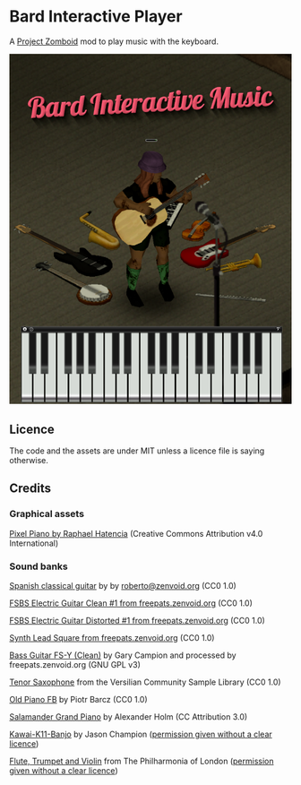 # Bard Interactive Player

A [Project Zomboid](https://projectzomboid.com) mod to play music with the keyboard.

![Bard Interactive Player preview](poster.png)

## Licence

The code and the assets are under MIT unless a licence file is saying otherwise.

## Credits

### Graphical assets

[Pixel Piano by Raphael Hatencia](https://ragnapixel.itch.io/pixel-piano) (Creative Commons Attribution v4.0 International)

### Sound banks

[Spanish classical guitar](https://freepats.zenvoid.org/Guitar/acoustic-guitar.html) by by roberto@zenvoid.org (CC0 1.0)

[FSBS Electric Guitar Clean #1 from freepats.zenvoid.org](https://freepats.zenvoid.org/ElectricGuitar/clean-electric-guitar.html) (CC0 1.0)

[FSBS Electric Guitar Distorted #1 from freepats.zenvoid.org](https://freepats.zenvoid.org/ElectricGuitar/distorted-electric-guitar.html) (CC0 1.0)

[Synth Lead Square from freepats.zenvoid.org](https://freepats.zenvoid.org/Synthesizer/synth-lead.html) (CC0 1.0)

[Bass Guitar FS-Y (Clean)](https://freepats.zenvoid.org/ElectricGuitar/clean-electric-bass.html) by Gary Campion and processed by freepats.zenvoid.org (GNU GPL v3)

[Tenor Saxophone](https://freepats.zenvoid.org/Reed/saxophone.html) from the Versilian Community Sample Library (CC0 1.0)

[Old Piano FB](https://freepats.zenvoid.org/Piano/honky-tonk-piano.html) by Piotr Barcz (CC0 1.0)

[Salamander Grand Piano](https://freepats.zenvoid.org/Piano/acoustic-grand-piano.html) by Alexander Holm (CC Attribution 3.0)

[Kawai-K11-Banjo](https://freewavesamples.com/instrument/banjo) by Jason Champion ([permission given without a clear licence](media/sound/Kawai-K11-Banjo/README.txt))

[Flute, Trumpet and Violin](https://philharmonia.co.uk/resources/sound-samples/) from The Philharmonia of London ([permission given without a clear licence](media/sound/Philharmonia/README.md))
